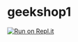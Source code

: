 # geekshop1
[![Run on Repl.it](https://repl.it/badge/github/Kamilgeek/geekshop1)](https://repl.it/github/Kamilgeek/geekshop1)